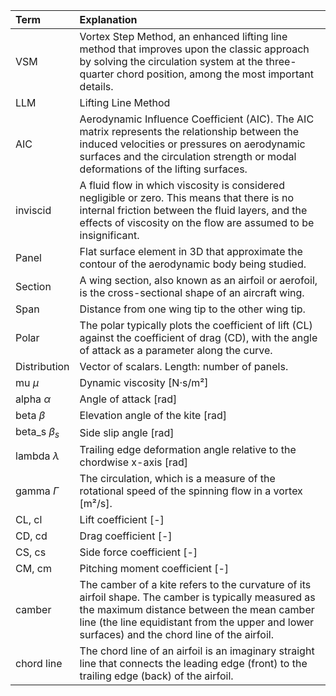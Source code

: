 |Term   |Explanation   |
|:----|:---|
| VSM | Vortex Step Method, an enhanced lifting line method that improves upon the classic approach by solving the circulation system at the three-quarter chord position, among the most important details.|
| LLM | Lifting Line Method|
| AIC | Aerodynamic Influence Coefficient (AIC). The AIC matrix represents the relationship between the induced velocities or pressures on aerodynamic surfaces and the circulation strength or modal deformations of the lifting surfaces.|
| inviscid | A fluid flow in which viscosity is considered negligible or zero. This means that there is no internal friction between the fluid layers, and the effects of viscosity on the flow are assumed to be insignificant. |
| Panel | Flat surface element in 3D that approximate the contour of the aerodynamic body being studied.|
| Section |A wing section, also known as an airfoil or aerofoil, is the cross-sectional shape of an aircraft wing.|
| Span | Distance from one wing tip to the other wing tip. |
| Polar | The polar typically plots the coefficient of lift (CL) against the coefficient of drag (CD), with the angle of attack as a parameter along the curve. |
| Distribution  |Vector of scalars. Length: number of panels.|
| mu $\mu$ | Dynamic viscosity [N·s/m²]  |
| alpha $\alpha$| Angle of attack [rad]|
| beta $\beta$ | Elevation angle of the kite [rad]|
| beta\_s $\beta_s$ | Side slip angle [rad] |
| lambda $\lambda$| Trailing edge deformation angle relative to the chordwise x-axis [rad] |
| gamma $\Gamma$ |The circulation, which is a measure of the rotational speed of the spinning flow in a vortex [m²/s]. |
| CL, cl | Lift coefficient [-] |
| CD, cd | Drag coefficient [-] |
| CS, cs | Side force coefficient [-] |
| CM, cm | Pitching moment coefficient [-] |
| camber | The camber of a kite refers to the curvature of its airfoil shape. The camber is typically measured as the maximum distance between the mean camber line (the line equidistant from the upper and lower surfaces) and the chord line of the airfoil. |
| chord line | The chord line of an airfoil is an imaginary straight line that connects the leading edge (front) to the trailing edge (back) of the airfoil. |